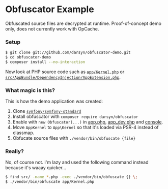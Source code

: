 # Obfuscator Example

Obfuscated source files are decrypted at runtime. Proof-of-concept demo only, does not currently work with OpCache.

### Setup

```bash
$ git clone git://github.com/darsyn/obfuscator-demo.git
$ cd obfuscator-demo
$ composer install --no-interaction
```

Now look at PHP source code such as [`app/Kernel.php`](app/Kernel.php) or
[`src/AppBundle/DependencyInjection/AppExtension.php`](src/AppBundle/DependencyInjection/AppExtension.php).

### What magic is this?

This is how the demo application was created:

1. Clone [`symfony/symfony-standard`](https://github.com/symfony/symfony-standard)
2. Install obfuscator with `composer require darsyn/obfuscator`
3. Enable with `new Obfuscator(...)` in [app.php](web/app.php), [app_dev.php](web/app_dev.php) and [console](bin/console).
4. Move `AppKernel` to `App\Kernel` so that it's loaded via PSR-4 instead of classmap.
4. Obfucate source files with `./vendor/bin/obfuscate {file}`

### Really?

No, of course not. I'm lazy and used the following command instead because it's waaay quicker...

```bash
$ find src/ -name *.php -exec ./vendor/bin/obfuscate {} \;
$ ./vendor/bin/obfuscate app/Kernel.php
```
